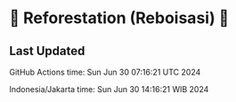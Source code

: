 
# 🌳 Reforestation (Reboisasi) 🌲

## Last Updated

GitHub Actions time: Sun Jun 30 07:16:21 UTC 2024

Indonesia/Jakarta time: Sun Jun 30 14:16:21 WIB 2024
